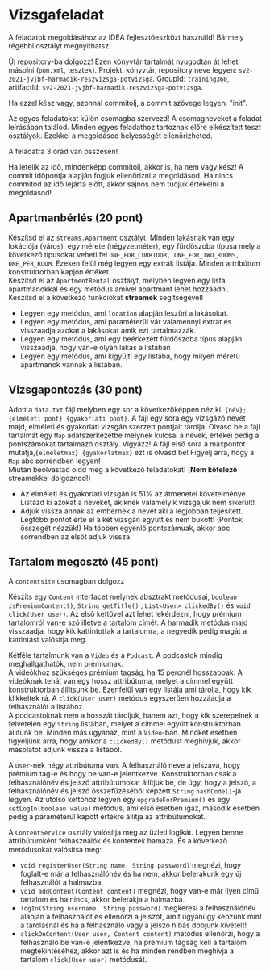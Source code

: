 # Vizsgafeladat
A feladatok megoldásához az IDEA fejlesztőeszközt használd! Bármely régebbi osztályt megnyithatsz.

Új repository-ba dolgozz! Ezen könyvtár tartalmát nyugodtan át lehet másolni (`pom.xml`, tesztek). Projekt, könyvtár,
repository neve legyen: `sv2-2021-jvjbf-harmadik-reszvizsga-potvizsga`. GroupId: `training360`, artifactId: `sv2-2021-jvjbf-harmadik-reszvizsga-potvizsga`.

Ha ezzel kész vagy, azonnal commitolj, a commit szövege legyen: "init".

Az egyes feladatokat külön csomagba szervezd! A csomagneveket a feladat leírásában találod. Minden egyes
feladathoz tartoznak előre elkészített teszt osztályok. Ezekkel a megoldásod helyességét ellenőrizheted.

A feladatra 3 órád van összesen!

Ha letelik az idő, mindenképp commitolj, akkor is, ha nem vagy kész! A commit időpontja alapján fogjuk
ellenőrizni a megoldásod. Ha nincs commitod az idő lejárta előtt, akkor sajnos nem tudjuk értékelni a megoldásod!

## Apartmanbérlés (20 pont)

Készítsd el az `streams.Apartment` osztályt. Minden lakásnak van egy lokációja (város), egy mérete (négyzetméter), egy fürdőszoba típusa mely
a következő típusokat veheti fel `ONE_FOR_CORRIDOR, ONE_FOR_TWO_ROOMS, ONE_PER_ROOM`. Ezeken felül még legyen egy extrák listája. Minden
attribútum konstruktorban kapjon értéket.<br>
Készítsd el az `ApartmentRental` osztályt, melyben legyen egy lista apartmanokkal és egy metódus amivel apartmant lehet hozzáadni.<br>
Készítsd el a következő funkciókat <b>streamek</b> segítségével!

* Legyen egy metódus, ami `location` alapján leszűri a lakásokat.
* Legyen egy metódus, ami paraméterül vár valamennyi extrát és visszaadja azokat a lakásokat amik ezt tartalmazzák.
* Legyen egy metódus, ami egy beérkezett fürdőszoba típus alapján visszaadja, hogy van-e olyan lakás a listában
* Legyen egy metódus, ami kigyűjti egy listába, hogy milyen méretű apartmanok vannak a listában.


## Vizsgapontozás (30 pont)

Adott a `data.txt` fájl melyben egy sor a következőképpen néz ki. `{név};{elméleti pont} {gyakorlati pont}`. A fájl egy sora egy vizsgázó
nevét majd, elméleti és gyakorlati vizsgán szerzett pontjait tárolja. Olvasd be a fájl tartalmát egy `Map` adatszerkezetbe melynek kulcsai a nevek,
értékei pedig a pontszámokat tartalmazó osztály. Vigyázz! A fájl első sora a maxpontot mutatja,`{elméletmax} {gyakorlatmax}` ezt is olvasd be! Figyelj arra, hogy a `Map` abc sorrendben
legyen!<br>
Miután beolvastad oldd meg a következő feladatokat! (<b>Nem kötelező </b> streamekkel dolgoznod!)

* Az elméleti és gyakorlati vizsgán is 51% az átmenetel követelménye. Listázd ki azokat a neveket, akiknek valamelyik vizsgájuk nem sikerült!
* Adjuk vissza annak az embernek a nevét aki a legjobban teljesített. Legtöbb pontot érte el a két vizsgán együtt és nem bukott! (Pontok összegét nézzük!)
  Ha többen egyenlő pontszámuak, akkor abc sorrendben az elsőt adjuk vissza.


## Tartalom megosztó (45 pont)
A `contentsite` csomagban dolgozz <br>

Készíts egy `Content` interfacet melynek absztrakt metódusai, `boolean isPremiumContent()`, `String getTitle()` , `List<User> clickedBy()` és `void click(User user)`.
Az első kettővel azt lehet lekérdezni, hogy prémium tartalomról van-e szó illetve a tartalom címét. A harmadik metódus majd visszaadja, hogy kik kattintottak a tartalomra, a negyedik pedig magát a kattintást valósítja meg.<br>

Kétféle tartalmunk van a `Video` és a `Podcast`. A podcastok mindig meghallgathatók, nem prémiumak.  
A videókhoz szükséges prémium tagság, ha 15 percnél hosszabbak. A videóknak tehát van egy hossz attribútuma, melyet a címmel együtt konstruktorban állítsunk be.
Ezenfelül van egy listája ami tárolja, hogy kik klikkeltek rá. A `click(User user)` metódus egyszerűen hozzáadja a felhasználót a listához.<br>
A podcastoknak nem a hosszát tároljuk, hanem azt, hogy kik szerepelnek a felvételen egy `String` listában, melyet a címmel együtt konstruktorban állítunk be.
Minden más ugyanaz, mint a `Video`-ban. Mindkét esetben figyeljünk arra, hogy amikor a `clickedBy()` metódust meghívjuk, akkor másolatot adjunk vissza a listából.

A `User`-nek négy attribútuma van. A felhasználó neve a jelszava, hogy prémium tag-e és hogy be van-e jelentkezve. Konstruktorban csak a felhasználónév és jelszó attribútumokat állítjuk be, de úgy, hogy a jelszó, a felhasználónév és jelszó összefűzéséből képzett `String` `hashCode()`-ja legyen.
Az utolsó kettőhöz legyen egy `upgradeForPremium()` és egy `setLogIn(boolean value)` metódus, ami első esetben igaz, második esetben pedig a paraméterül kapott értékre állítja az attribútumokat.

A `ContentService` osztály valósítja meg az üzleti logikát. Legyen benne attribútumként felhasználók és kontentek hamaza. És a következő metódusokat valósítsa meg:

* `void registerUser(String name, String password)` megnézi, hogy foglalt-e már a felhasználónév és ha nem, akkor belerakunk egy új felhasználót a halmazba.
* `void addContent(Content content)` megnézi, hogy van-e már ilyen című tartalom és ha nincs, akkor belerakja a halmazba.
* `logIn(String username, String password)` megkeresi a felhasználónév alapján a felhasználót és ellenőrzi a jelszót, amit úgyanúgy képzünk mint a tárolásnál és ha a felhasználó vagy a jelszó hibás dobjunk kivételt!
* `clickOnContent(User user, Content content)` metódus ellenőrzi, hogy a felhasználó be van-e jelentkezve, ha prémium tagság kell a tartalom megtekintéséhez, akkor azt is és ha minden rendben meghívja a tartalom `click(User user)` metódusát. 



